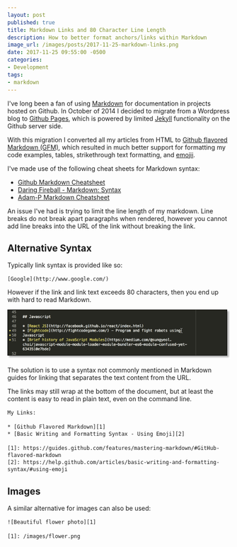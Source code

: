 ```yaml
---
layout: post
published: true
title: Markdown Links and 80 Character Line Length
description: How to better format anchors/links within Markdown
image_url: /images/posts/2017-11-25-markdown-links.png
date: 2017-11-25 09:55:00 -0500
categories:
- Development
tags:
- markdown
---
```


I've long been a fan of using [Markdown][1] for documentation in projects
hosted on Github. In October of 2014 I decided to migrate from a Wordpress
blog to [Github Pages][2], which is powered by limited [Jekyll][3]
functionality on the Github server side.

With this migration I converted all my articles from HTML to
[Github flavored Markdown (GFM)][4], which resulted in much better support for
formatting my code examples, tables, strikethrough text formatting, and
[emojii][5].

I've made use of the following cheat sheets for Markdown syntax:
* [Github Markdown Cheatsheet][6]
* [Daring Fireball - Markdown: Syntax][7]
* [Adam-P Markdown Cheatsheet][8]

An issue I've had is trying to limit the line length of my markdown. Line
breaks do not break apart paragraphs when rendered, however you cannot add line
breaks into the URL of the link without breaking the link.

## Alternative Syntax

Typically link syntax is provided like so:
```
[Google](http://www.google.com/)
```

However if the link and link text exceeds 80 characters, then you end up with
hard to read Markdown.

![Link exceeding limit][9]

The solution is to use a syntax not commonly mentioned in Markdown guides for
linking that separates the text content from the URL.

The links may still wrap at the bottom of the document, but at least the
content is easy to read in plain text, even on the command line.

```
My Links:

* [Github Flavored Markdown][1]
* [Basic Writing and Formatting Syntax - Using Emoji][2]

[1]: https://guides.github.com/features/mastering-markdown/#GitHub-flavored-markdown
[2]: https://help.github.com/articles/basic-writing-and-formatting-syntax/#using-emoji
```

## Images

A similar alternative for images can also be used:

```
![Beautiful flower photo][1]

[1]: /images/flower.png
```

[1]: https://en.wikipedia.org/wiki/Markdown
[2]: https://help.github.com/articles/what-is-github-pages/
[3]: https://jekyllrb.com/
[4]: https://guides.github.com/features/mastering-markdown/#GitHub-flavored-markdown
[5]: https://help.github.com/articles/basic-writing-and-formatting-syntax/#using-emoji
[6]: https://guides.github.com/pdfs/markdown-cheatsheet-online.pdf
[7]: https://daringfireball.net/projects/markdown/syntax
[8]: https://github.com/adam-p/markdown-here/wiki/Markdown-Cheatsheet
[9]: /images/posts/2017-11-25-markdown-links.png
